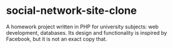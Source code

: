 # social-network-site-clone

A homework project written in PHP for university subjects: web development, databases.
Its design and functionality is inspired by Facebook, but it is not an exact copy that.
